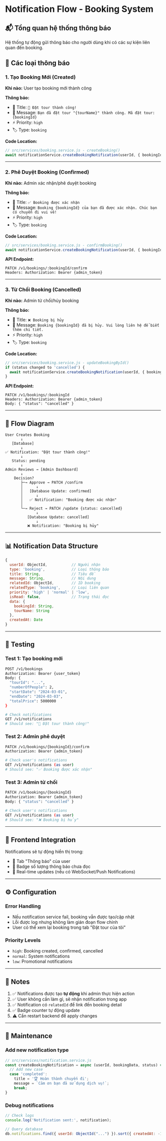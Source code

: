 # Notification Flow - Booking System

## 📬 Tổng quan hệ thống thông báo

Hệ thống tự động gửi thông báo cho người dùng khi có các sự kiện liên quan đến booking.

## 🔔 Các loại thông báo

### 1. **Tạo Booking Mới** (Created)
**Khi nào:** User tạo booking mới thành công

**Thông báo:**
- 📱 Title: `🎉 Đặt tour thành công!`
- 📝 Message: `Bạn đã đặt tour "{tourName}" thành công. Mã đặt tour: {bookingId}`
- ⚡ Priority: `high`
- 🏷️ Type: `booking`

**Code Location:**
```javascript
// src/services/booking.service.js - createBooking()
await notificationService.createBookingNotification(userId, { bookingId, tourName }, 'created');
```

---

### 2. **Phê Duyệt Booking** (Confirmed)
**Khi nào:** Admin xác nhận/phê duyệt booking

**Thông báo:**
- 📱 Title: `✅ Booking được xác nhận`
- 📝 Message: `Booking {bookingId} của bạn đã được xác nhận. Chúc bạn có chuyến đi vui vẻ!`
- ⚡ Priority: `high`
- 🏷️ Type: `booking`

**Code Location:**
```javascript
// src/services/booking.service.js - confirmBooking()
await notificationService.createBookingNotification(userId, { bookingId, tourName }, 'confirmed');
```

**API Endpoint:**
```
PATCH /v1/bookings/:bookingId/confirm
Headers: Authorization: Bearer {admin_token}
```

---

### 3. **Từ Chối Booking** (Cancelled)
**Khi nào:** Admin từ chối/hủy booking

**Thông báo:**
- 📱 Title: `❌ Booking bị hủy`
- 📝 Message: `Booking {bookingId} đã bị hủy. Vui lòng liên hệ để biết thêm chi tiết.`
- ⚡ Priority: `high`
- 🏷️ Type: `booking`

**Code Location:**
```javascript
// src/services/booking.service.js - updateBookingById()
if (status changed to 'cancelled') {
  await notificationService.createBookingNotification(userId, { bookingId, tourName }, 'cancelled');
}
```

**API Endpoint:**
```
PATCH /v1/bookings/:bookingId
Headers: Authorization: Bearer {admin_token}
Body: { "status": "cancelled" }
```

---

## 🔄 Flow Diagram

```
User Creates Booking
       ↓
   [Database]
       ↓
✅ Notification: "Đặt tour thành công!"
       ↓
   Status: pending
       ↓
Admin Reviews → [Admin Dashboard]
       ↓
    Decision?
       ├─→ Approve → PATCH /confirm
       │      ↓
       │   [Database Update: confirmed]
       │      ↓
       │   ✅ Notification: "Booking được xác nhận"
       │
       └─→ Reject → PATCH /update {status: cancelled}
              ↓
          [Database Update: cancelled]
              ↓
          ❌ Notification: "Booking bị hủy"
```

---

## 📊 Notification Data Structure

```javascript
{
  userId: ObjectId,           // Người nhận
  type: 'booking',            // Loại thông báo
  title: String,              // Tiêu đề
  message: String,            // Nội dung
  relatedId: ObjectId,        // ID booking
  relatedType: 'booking',     // Loại liên quan
  priority: 'high' | 'normal' | 'low',
  isRead: false,              // Trạng thái đọc
  data: {
    bookingId: String,
    tourName: String
  },
  createdAt: Date
}
```

---

## 🧪 Testing

### Test 1: Tạo booking mới
```bash
POST /v1/bookings
Authorization: Bearer {user_token}
Body: {
  "tourId": "...",
  "numberOfPeople": 2,
  "startDate": "2024-03-01",
  "endDate": "2024-03-03",
  "totalPrice": 5000000
}

# Check notifications
GET /v1/notifications
# Should see: "🎉 Đặt tour thành công!"
```

### Test 2: Admin phê duyệt
```bash
PATCH /v1/bookings/{bookingId}/confirm
Authorization: Bearer {admin_token}

# Check user's notifications
GET /v1/notifications (as user)
# Should see: "✅ Booking được xác nhận"
```

### Test 3: Admin từ chối
```bash
PATCH /v1/bookings/{bookingId}
Authorization: Bearer {admin_token}
Body: { "status": "cancelled" }

# Check user's notifications
GET /v1/notifications (as user)
# Should see: "❌ Booking bị hủy"
```

---

## 🚀 Frontend Integration

Notifications sẽ tự động hiển thị trong:
- 🔔 Tab "Thông báo" của user
- 🔴 Badge số lượng thông báo chưa đọc
- 📲 Real-time updates (nếu có WebSocket/Push Notifications)

---

## ⚙️ Configuration

### Error Handling
- Nếu notification service fail, booking vẫn được tạo/cập nhật
- Lỗi được log nhưng không làm gián đoạn flow chính
- User có thể xem lại booking trong tab "Đặt tour của tôi"

### Priority Levels
- `high`: Booking created, confirmed, cancelled
- `normal`: System notifications
- `low`: Promotional notifications

---

## 📝 Notes

1. ✅ Notifications được tạo **tự động** khi admin thực hiện action
2. ✅ User không cần làm gì, sẽ nhận notification trong app
3. ✅ Notification có `relatedId` để link đến booking detail
4. ✅ Badge counter tự động update
5. ⚠️ Cần restart backend để apply changes

---

## 🔧 Maintenance

### Add new notification type
```javascript
// src/services/notification.service.js
const createBookingNotification = async (userId, bookingData, status) => {
  // Add new case
  case 'completed':
    title = '🏆 Hoàn thành chuyến đi';
    message = `Cảm ơn bạn đã sử dụng dịch vụ!`;
    break;
}
```

### Debug notifications
```javascript
// Check logs
console.log('Notification sent:', notification);

// Query database
db.notifications.find({ userId: ObjectId("...") }).sort({ createdAt: -1 })
```
